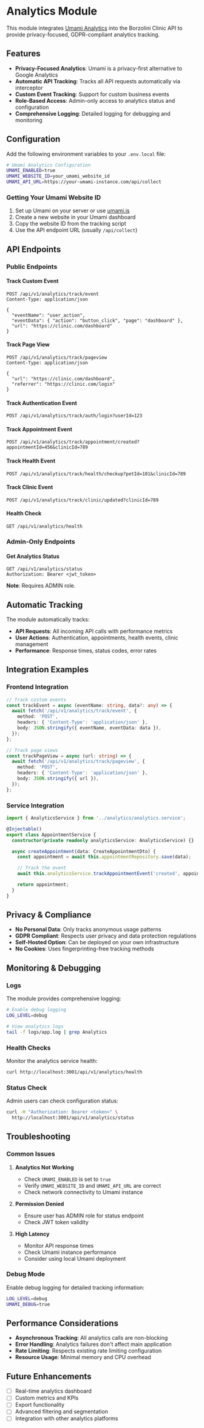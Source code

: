 # Analytics Module

This module integrates [Umami Analytics](https://umami.is/) into the Borzolini Clinic API to provide privacy-focused, GDPR-compliant analytics tracking.

## Features

- **Privacy-Focused Analytics**: Umami is a privacy-first alternative to Google Analytics
- **Automatic API Tracking**: Tracks all API requests automatically via interceptor
- **Custom Event Tracking**: Support for custom business events
- **Role-Based Access**: Admin-only access to analytics status and configuration
- **Comprehensive Logging**: Detailed logging for debugging and monitoring

## Configuration

Add the following environment variables to your `.env.local` file:

```bash
# Umami Analytics Configuration
UMAMI_ENABLED=true
UMAMI_WEBSITE_ID=your_umami_website_id
UMAMI_API_URL=https://your-umami-instance.com/api/collect
```

### Getting Your Umami Website ID

1. Set up Umami on your server or use [umami.is](https://umami.is/)
2. Create a new website in your Umami dashboard
3. Copy the website ID from the tracking script
4. Use the API endpoint URL (usually `/api/collect`)

## API Endpoints

### Public Endpoints

#### Track Custom Event

```http
POST /api/v1/analytics/track/event
Content-Type: application/json

{
  "eventName": "user_action",
  "eventData": { "action": "button_click", "page": "dashboard" },
  "url": "https://clinic.com/dashboard"
}
```

#### Track Page View

```http
POST /api/v1/analytics/track/pageview
Content-Type: application/json

{
  "url": "https://clinic.com/dashboard",
  "referrer": "https://clinic.com/login"
}
```

#### Track Authentication Event

```http
POST /api/v1/analytics/track/auth/login?userId=123
```

#### Track Appointment Event

```http
POST /api/v1/analytics/track/appointment/created?appointmentId=456&clinicId=789
```

#### Track Health Event

```http
POST /api/v1/analytics/track/health/checkup?petId=101&clinicId=789
```

#### Track Clinic Event

```http
POST /api/v1/analytics/track/clinic/updated?clinicId=789
```

#### Health Check

```http
GET /api/v1/analytics/health
```

### Admin-Only Endpoints

#### Get Analytics Status

```http
GET /api/v1/analytics/status
Authorization: Bearer <jwt_token>
```

**Note**: Requires ADMIN role.

## Automatic Tracking

The module automatically tracks:

- **API Requests**: All incoming API calls with performance metrics
- **User Actions**: Authentication, appointments, health events, clinic management
- **Performance**: Response times, status codes, error rates

## Integration Examples

### Frontend Integration

```typescript
// Track custom events
const trackEvent = async (eventName: string, data?: any) => {
  await fetch('/api/v1/analytics/track/event', {
    method: 'POST',
    headers: { 'Content-Type': 'application/json' },
    body: JSON.stringify({ eventName, eventData: data }),
  });
};

// Track page views
const trackPageView = async (url: string) => {
  await fetch('/api/v1/analytics/track/pageview', {
    method: 'POST',
    headers: { 'Content-Type': 'application/json' },
    body: JSON.stringify({ url }),
  });
};
```

### Service Integration

```typescript
import { AnalyticsService } from '../analytics/analytics.service';

@Injectable()
export class AppointmentService {
  constructor(private readonly analyticsService: AnalyticsService) {}

  async createAppointment(data: CreateAppointmentDto) {
    const appointment = await this.appointmentRepository.save(data);

    // Track the event
    await this.analyticsService.trackAppointmentEvent('created', appointment.id, appointment.clinicId);

    return appointment;
  }
}
```

## Privacy & Compliance

- **No Personal Data**: Only tracks anonymous usage patterns
- **GDPR Compliant**: Respects user privacy and data protection regulations
- **Self-Hosted Option**: Can be deployed on your own infrastructure
- **No Cookies**: Uses fingerprinting-free tracking methods

## Monitoring & Debugging

### Logs

The module provides comprehensive logging:

```bash
# Enable debug logging
LOG_LEVEL=debug

# View analytics logs
tail -f logs/app.log | grep Analytics
```

### Health Checks

Monitor the analytics service health:

```bash
curl http://localhost:3001/api/v1/analytics/health
```

### Status Check

Admin users can check configuration status:

```bash
curl -H "Authorization: Bearer <token>" \
  http://localhost:3001/api/v1/analytics/status
```

## Troubleshooting

### Common Issues

1. **Analytics Not Working**
   - Check `UMAMI_ENABLED` is set to `true`
   - Verify `UMAMI_WEBSITE_ID` and `UMAMI_API_URL` are correct
   - Check network connectivity to Umami instance

2. **Permission Denied**
   - Ensure user has ADMIN role for status endpoint
   - Check JWT token validity

3. **High Latency**
   - Monitor API response times
   - Check Umami instance performance
   - Consider using local Umami deployment

### Debug Mode

Enable debug logging for detailed tracking information:

```bash
LOG_LEVEL=debug
UMAMI_DEBUG=true
```

## Performance Considerations

- **Asynchronous Tracking**: All analytics calls are non-blocking
- **Error Handling**: Analytics failures don't affect main application
- **Rate Limiting**: Respects existing rate limiting configuration
- **Resource Usage**: Minimal memory and CPU overhead

## Future Enhancements

- [ ] Real-time analytics dashboard
- [ ] Custom metrics and KPIs
- [ ] Export functionality
- [ ] Advanced filtering and segmentation
- [ ] Integration with other analytics platforms
